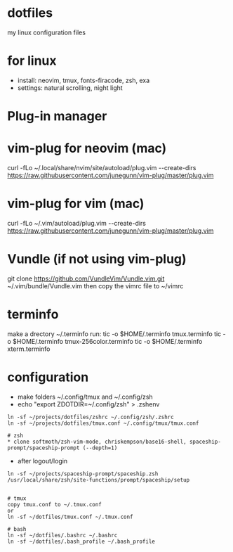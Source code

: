 # dotfiles
my linux configuration files

# for linux
* install: neovim, tmux, fonts-firacode, zsh, exa
* settings: natural scrolling, night light

# Plug-in manager

# vim-plug for neovim (mac)
curl -fLo ~/.local/share/nvim/site/autoload/plug.vim --create-dirs \
    https://raw.githubusercontent.com/junegunn/vim-plug/master/plug.vim
# vim-plug for vim (mac)
curl -fLo ~/.vim/autoload/plug.vim --create-dirs \
    https://raw.githubusercontent.com/junegunn/vim-plug/master/plug.vim
# Vundle (if not using vim-plug)
git clone https://github.com/VundleVim/Vundle.vim.git ~/.vim/bundle/Vundle.vim
then copy the vimrc file to ~/vimrc

# terminfo
make a drectory ~/.terminfo
run:
tic -o $HOME/.terminfo tmux.terminfo
tic -o $HOME/.terminfo tmux-256color.terminfo
tic -o $HOME/.terminfo xterm.terminfo

# configuration
* make folders ~/.config/tmux and ~/.config/zsh
* echo "export ZDOTDIR=~/.config/zsh" > .zshenv
```
ln -sf ~/projects/dotfiles/zshrc ~/.config/zsh/.zshrc
ln -sf ~/projects/dotfiles/tmux.conf ~/.config/tmux/tmux.conf

# zsh
* clone softmoth/zsh-vim-mode, chriskempson/base16-shell, spaceship-prompt/spaceship-prompt (--depth=1)
```
* after logout/login
```
ln -sf ~/projects/spaceship-prompt/spaceship.zsh /usr/local/share/zsh/site-functions/prompt/spaceship/setup


# tmux
copy tmux.conf to ~/.tmux.conf
or
ln -sf ~/dotfiles/tmux.conf ~/.tmux.conf

# bash
ln -sf ~/dotfiles/.bashrc ~/.bashrc
ln -sf ~/dotfiles/.bash_profile ~/.bash_profile
